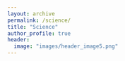 ```yaml
---
layout: archive
permalink: /science/
title: "Science"
author_profile: true
header:
  image: "images/header_image5.png"
---
```


